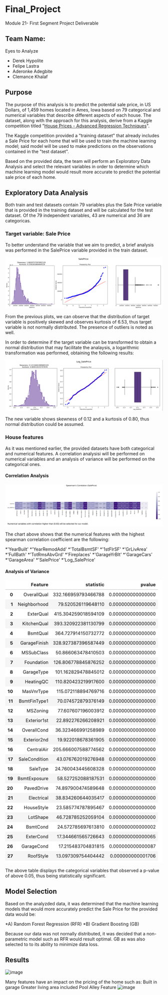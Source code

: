 # Final_Project

Module 21- First Segment Project Deliverable 

## Team Name:

Eyes to Analyze 
* Derek Hypolite
* Felipe Lastra 
* Aderonke Adegbite
* Clemance Khalaf


## Purpose

The purpose of this analysis is to predict the potential sale price, in US Dollars, of 1,459 homes located in Ames, Iowa based on 79 categorical and numerical variables that describe different aspects of each house. The dataset, along with the approach for this analysis, derive from a Kaggle competition titled "[House Prices - Advanced Regression Techniques](https://www.kaggle.com/competitions/house-prices-advanced-regression-techniques)". 

The Kaggle competition provided a "training dataset" that already includes a Sale Price for each home that will be used to train the machine learning model; said model will be used to make predictions on the observations contained in the "test dataset".

Based on the provided data, the team will perform an Exploratory Data Analysis and select the relevant variables in order to determine which machine learning model would result more accurate to predict the potential sale price of each home. 

## Exploratory Data Analysis

Both train and test datasets contain 79 variables plus the Sale Price variable that is provided in the training dataset and will be calculated for the test dataset. Of the 79 independent variables, 43 are numerical and 36 are categoricas.

### Target variable: Sale Price

To better understand the variable that we aim to predict, a brief analysis was performed in the SalePrice variable provided in the train dataset. 

![Image of Sales Price Distribution](images/eda/saleprice1.png)

From the previous plots, we can observe that the distribution of target variable is positively skewed and observes kurtosis of 6.53, thus target variable is not normally distributed. The presence of outliers is noted as well.

In order to determine if the target variable can be transformed to obtain a normal distribution that may facilitate the analaysis, a logarithmic transformation was performed, obtaining the following results: 

![Image of Log Sales Price Distribution](images/eda/saleprice2.png)

The new variable shows skewness of 0.12 and a kurtosis of 0.80, thus normal distribution could be assumed. 


### House features 

As it was mentioned earlier, the provided datasets have both categorical and numerical features. A correlation analysisi will be performed on numerical variables and an analysis of variance will be performed on the categorical ones. 

#### Correlation Analysis

![Image of Spearman Correlation](images/eda/spearman.png)

The chart above shows that the numerical features with the highest spearman correlation coefficient are the following: 

 *'YearBuilt'
 *'YearRemodAdd'
 *'TotalBsmtSF'
 *'1stFlrSF'
 *'GrLivArea'
 *'FullBath'
 *'TotRmsAbvGrd'
 *'Fireplaces'
 *'GarageYrBlt'
 *'GarageCars'
 *'GarageArea'
 *'SalePrice'
 *'Log_SalePrice'


#### Analysis of Variance

![Image of ANOVA ](images/eda/anova.png)

The above table displays the categorical variables that observed a p-value of above 0.05, thus being statistically significant. 

## Model Selection

Based on the analyzded data, it was determined that the machine learning models that would more accurately predict the Sale Price for the provided data would be:

*A) Random Forest Regression (RFR)
*B) Gradient Boosting (GB)

Because our data was not nornally distributed, it was decided that a non-parametric model such as RFR would result optimal. GB as was also selected to to its ability to minimize data loss. 

 

## Results 

![image](https://user-images.githubusercontent.com/67697826/221059745-3b9fd1dc-b8cf-40d3-9cb5-1d0907a97841.png)

Many features have an impact on the pricing of the home such as:
Built in garage
Greater living area included
Pool
Alley Feature
![image](https://user-images.githubusercontent.com/67697826/221059813-33e47e1e-c595-49f3-b0d3-651668211d1f.png)
